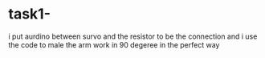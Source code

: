 # task1- 
i put aurdino between survo and the resistor to be the connection and i use the code to male the arm work in 90 degeree in the perfect way 
